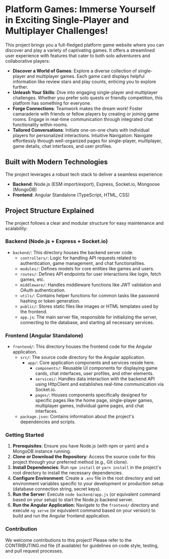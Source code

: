 # Platform Games: Immerse Yourself in Exciting Single-Player and Multiplayer Challenges!
This project brings you a full-fledged platform game website where you can discover and play a variety of captivating games. It offers a streamlined user experience with features that cater to both solo adventurers and collaborative players:

- **Discover a World of Games**: Explore a diverse collection of single-player and multiplayer games. Each game card displays helpful information like review stars and play counts, enticing you to explore further.
- **Unleash Your Skills**: Dive into engaging single-player and multiplayer challenges. Whether you prefer solo quests or friendly competition, this platform has something for everyone.
- **Forge Connections**: Teamwork makes the dream work! Foster camaraderie with friends or fellow players by creating or joining game rooms. Engage in real-time communication through integrated chat functionality within rooms.
- **Tailored Conversations**: Initiate one-on-one chats with individual players for personalized interactions.
Intuitive Navigation: Navigate effortlessly through well-organized pages for single-player, multiplayer, game details, chat interfaces, and user profiles.
## Built with Modern Technologies

The project leverages a robust tech stack to deliver a seamless experience:

- **Backend**: Node.js (ESM import/export), Express, Socket.io, Mongoose (MongoDB)
- **Frontend**: Angular Standalone (TypeScript, HTML, CSS)
## Project Structure Explained

The project follows a clear and modular structure for easy maintenance and scalability:

### Backend (Node.js + Express + Socket.io)

- ```backend/```: This directory houses the backend server code.
    - ```controllers/```: Logic for handling API requests related to authentication, game management, and chat functionalities.
    - ```modules/```: Defines models for core entities like games and users.
    - ```routes/```: Defines API endpoints for user interactions like login, fetch games, etc.
    - ```middleware/```: Handles middleware functions like JWT validation and OAuth authentication.
    - ```utils/```: Contains helper functions for common tasks like password hashing or token generation.
    - ```public/```: Stores static files like images or HTML templates used by the frontend.
    - ```app.js```: The main server file, responsible for initializing the server, connecting to the database, and starting all necessary services.
### Frontend (Angular Standalone)

- ```frontend/```: This directory houses the frontend code for the Angular application.
    - ```src/```: The source code directory for the Angular application.
        - ```app/```: Core application components and services reside here.
            - ```components/```: Reusable UI components for displaying game cards, chat interfaces, user profiles, and other elements.
            - ```services/```: Handles data interaction with the backend API using HttpClient and establishes real-time communication via Socket.io.
            - ```pages/```: Houses components specifically designed for specific pages like the home page, single-player games, multiplayer games, individual game pages, and chat interfaces.
    - ```package.json```: Contains information about the project's dependencies and scripts.
### Getting Started

1. **Prerequisites**: Ensure you have Node.js (with npm or yarn) and a MongoDB instance running.
2. **Clone or Download the Repository**: Access the source code for this project through your preferred method (e.g., Git clone).
3. **Install Dependencies**: Run ```npm install``` or ```yarn install``` in the project's root directory to install the necessary dependencies.
4. **Configure Environment**: Create a ```.env``` file in the root directory and set environment variables specific to your development or production setup (database connection string, secret keys).
5. **Run the Server**: Execute ```node backend/app.js``` (or equivalent command based on your setup) to start the Node.js backend server.
6. **Run the Angular Application:** Navigate to the ```frontend/``` directory and execute ```ng serve``` (or equivalent command based on your version) to build and run the Angular frontend application.
### Contribution

We welcome contributions to this project! Please refer to the CONTRIBUTING.md file (if available) for guidelines on code style, testing, and pull request processes.